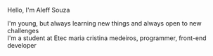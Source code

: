  Hello, I'm Aleff Souza
 
 <div>I'm young, but always learning new things and always open to new challenges

 <div>I'm a student at Etec maria cristina medeiros, programmer, front-end developer

   <div>
     <div>
<!--
**AleffSSouza/AleffSSouza** is a ✨ _special_ ✨ repository because its `README.md` (this file) appears on your GitHub profile.

Here are some ideas to get you started:

- 🔭 I’m currently working on ...
- 🌱 I’m currently learning ...
- 👯 I’m looking to collaborate on ...
- 🤔 I’m looking for help with ...
- 💬 Ask me about ...
- 📫 How to reach me: ...
- 😄 Pronouns: ...
- ⚡ Fun fact: ...
-->
